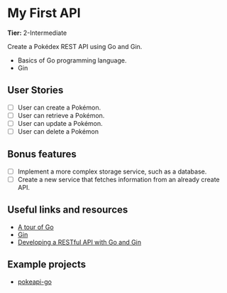 # My First API

**Tier:** 2-Intermediate

Create a Pokédex REST API using Go and Gin.

- Basics of Go programming language.
- Gin

## User Stories

- [ ] User can create a Pokémon.
- [ ] User can retrieve a Pokémon.
- [ ] User can update a Pokémon.
- [ ] User can delete a Pokémon

## Bonus features

- [ ] Implement a more complex storage service, such as a database.
- [ ] Create a new service that fetches information from an already create API.

## Useful links and resources

- [A tour of Go](https://tour.golang.org)
- [Gin](https://github.com/gin-gonic/gin)
- [Developing a RESTful API with Go and Gin](https://golang.org/doc/tutorial/web-service-gin/)

## Example projects

- [pokeapi-go](https://github.com/mtslzr/pokeapi-go)
